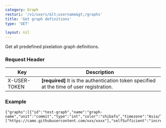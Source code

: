 ```yaml
---
category: Graph
resturi: '/v1/users/&lt;username&gt;/graphs'
title: 'Get graph definitions'
type: 'GET'

layout: nil
---
```


Get all predefined pixelation graph definitions.

### Request Header

|Key|Description|
|---|---|
|X-USER-TOKEN|**[required]** It is the authentication token specified at the time of user registration.|


### Example

```$ curl -X GET https://pixe.la/v1/users/a-know/graphs -H 'X-USER-TOKEN:thisissecret'
{"graphs":[{"id":"test-graph","name":"graph-name","unit":"commit","type":"int","color":"shibafu","timezone":"Asia/Tokyo","purgeCacheURLs":["https://camo.githubusercontent.com/xxx/xxxx"],"selfSufficient":"increment"}]}```
